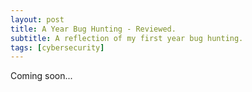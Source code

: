```yaml
---
layout: post
title: A Year Bug Hunting - Reviewed.
subtitle: A reflection of my first year bug hunting.
tags: [cybersecurity]
---
```

Coming soon...